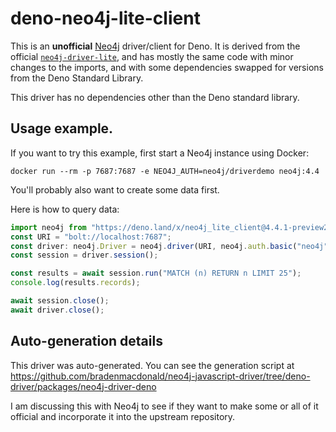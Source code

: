 # deno-neo4j-lite-client

This is an **unofficial** [Neo4j](https://neo4j.com/) driver/client for Deno.
It is derived from the official [`neo4j-driver-lite`](https://github.com/neo4j/neo4j-javascript-driver/tree/4.4/packages/neo4j-driver-lite),
and has mostly the same code with minor changes to the imports, and with some
dependencies swapped for versions from the Deno Standard Library.

This driver has no dependencies other than the Deno standard library.

## Usage example.

If you want to try this example, first start a Neo4j instance using Docker:

```
docker run --rm -p 7687:7687 -e NEO4J_AUTH=neo4j/driverdemo neo4j:4.4
```

You'll probably also want to create some data first.

Here is how to query data:

```typescript
import neo4j from "https://deno.land/x/neo4j_lite_client@4.4.1-preview2/mod.ts";
const URI = "bolt://localhost:7687";
const driver: neo4j.Driver = neo4j.driver(URI, neo4j.auth.basic("neo4j", "driverdemo"));
const session = driver.session();

const results = await session.run("MATCH (n) RETURN n LIMIT 25");
console.log(results.records);

await session.close();
await driver.close();
```

## Auto-generation details

This driver was auto-generated. You can see the generation script at
https://github.com/bradenmacdonald/neo4j-javascript-driver/tree/deno-driver/packages/neo4j-driver-deno

I am discussing this with Neo4j to see if they want to make some or all of it
official and incorporate it into the upstream repository.
